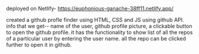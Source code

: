 deployed on Netlify- https://euphonious-ganache-38ff11.netlify.app/

created a github profle finder using HTML, CSS and JS using github API.
info that we get-- name of the user, github profile picture, a clickable button to open the github profile.
it has the functionality to show list of all the repos of a particular user by entering the user name.
all the repo can be clicked further to open it in github.
